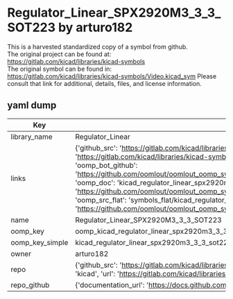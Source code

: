 # Regulator_Linear_SPX2920M3_3_3_SOT223 by arturo182  
This is a harvested standardized copy of a symbol from github.  
The original project can be found at:  
https://gitlab.com/kicad/libraries/kicad-symbols  
The original symbol can be found in:
https://gitlab.com/kicad/libraries/kicad-symbols/Video.kicad_sym
Please consult that link for additional, details, files, and license information.  
## yaml dump  
| Key | Value |  
| --- | --- |  
| library_name | Regulator_Linear |  
| links | {'github_src': 'https://gitlab.com/kicad/libraries/kicad-symbols/Video.kicad_sym', 'github_src_repo': 'https://gitlab.com/kicad/libraries/kicad-symbols', 'oomp_bot': 'kicad_regulator_linear_spx2920m3_3_3_sot223/working', 'oomp_bot_github': 'https://github.com/oomlout/oomlout_oomp_symbol_bot/tree/main/kicad_regulator_linear_spx2920m3_3_3_sot223/working', 'oomp_doc': 'kicad_regulator_linear_spx2920m3_3_3_sot223/working', 'oomp_doc_github': 'https://github.com/oomlout/oomlout_oomp_symbol_doc/tree/main/kicad_regulator_linear_spx2920m3_3_3_sot223/working', 'oomp_src_flat': 'symbols_flat/kicad_regulator_linear_spx2920m3_3_3_sot223/working', 'oomp_src_flat_github': 'https://github.com/oomlout/oomlout_oomp_symbol_src/tree/main/kicad_regulator_linear_spx2920m3_3_3_sot223/working'} |  
| name | Regulator_Linear_SPX2920M3_3_3_SOT223 |  
| oomp_key | oomp_kicad_regulator_linear_spx2920m3_3_3_sot223 |  
| oomp_key_simple | kicad_regulator_linear_spx2920m3_3_3_sot223 |  
| owner | arturo182 |  
| repo | {'github_src': 'https://gitlab.com/kicad/libraries/kicad-symbols/Video.kicad_sym', 'name': 'libraries/kicad-symbols', 'owner': 'kicad', 'url': 'https://gitlab.com/kicad/libraries/kicad-symbols'} |  
| repo_github | {'documentation_url': 'https://docs.github.com/rest/repos/repos#get-a-repository', 'message': 'Not Found'} |  

